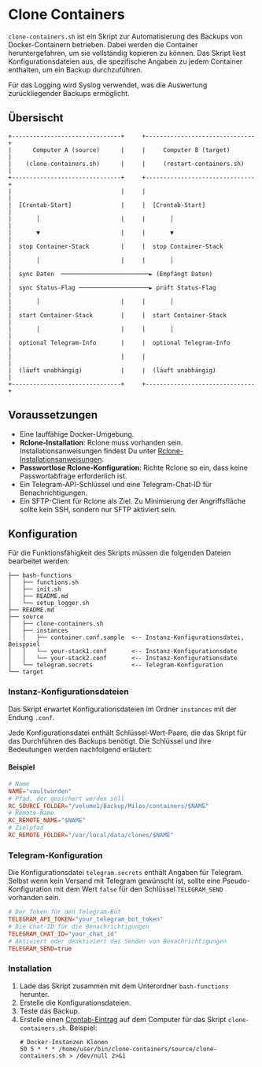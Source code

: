 # Clone Containers

`clone-containers.sh` ist ein Skript zur Automatisierung des Backups von Docker-Containern betrieben. Dabei werden die Container heruntergefahren, um sie vollständig kopieren zu können. Das Skript liest Konfigurationsdateien aus, die spezifische Angaben zu jedem Container enthalten, um ein Backup durchzuführen.

Für das Logging wird Syslog verwendet, was die Auswertung zurückliegender Backups ermöglicht.

## Übersischt

```
+-------------------------------+     +-------------------------------+
|      Computer A (source)      |     |     Computer B (target)       |
|    (clone-containers.sh)      |     |     (restart-containers.sh)   |
+-------------------------------+     +-------------------------------+
|                               |     |                               |
|  [Crontab-Start]              |     |  [Crontab-Start]              |
|       │                       |     |       │                       |
|       ▼                       |     |       ▼                       |
|  stop Container-Stack         |     |  stop Container-Stack         |
|       │                       |     |       │                       |
|  sync Daten  ─────────────────────────► (Empfängt Daten)            |
|  sync Status-Flag ────────────────────► prüft Status-Flag           |
|       │                       |     |       │                       |
|  start Container-Stack        |     |  start Container-Stack        |
|       │                       |     |       │                       |
|  optional Telegram-Info       |     |  optional Telegram-Info       |
|                               |     |                               |
|  (läuft unabhängig)           |     |  (läuft unabhängig)           |
+-------------------------------+     +-------------------------------+
```

## Voraussetzungen

- Eine lauffähige Docker-Umgebung.
- **Rclone-Installation**: Rclone muss vorhanden sein. Installationsanweisungen findest Du unter [Rclone-Installationsanweisungen](https://rclone.org/install/).
- **Passwortlose Rclone-Konfiguration**: Richte Rclone so ein, dass keine Passwortabfrage erforderlich ist.
- Ein Telegram-API-Schlüssel und eine Telegram-Chat-ID für Benachrichtigungen.
- Ein SFTP-Client für Rclone als Ziel. Zu Minimierung der Angriffsfläche sollte kein SSH, sondern nur SFTP aktiviert sein.

## Konfiguration

Für die Funktionsfähigkeit des Skripts müssen die folgenden Dateien bearbeitet werden:

```
├── bash-functions
│   ├── functions.sh
│   ├── init.sh
│   ├── README.md
│   └── setup_logger.sh
├── README.md
├── source
│   ├── clone-containers.sh
│   ├── instances
│   │   ├── container.conf.sample  <-- Instanz-Konfigurationsdatei, Beisppiel
│   │   └── your-stack1.conf       <-- Instanz-Konfigurationsdate
│   │   └── your-stack2.conf       <-- Instanz-Konfigurationsdate
│   └── telegram.secrets           <-- Telegram-Konfiguration
└── target
```

### Instanz-Konfigurationsdateien

Das Skript erwartet Konfigurationsdateien im Ordner `instances` mit der Endung `.conf`.

Jede Konfigurationsdatei enthält Schlüssel-Wert-Paare, die das Skript für das Durchführen des Backups benötigt. Die Schlüssel und ihre Bedeutungen werden nachfolgend erläutert:

#### Beispiel

```conf
# Name
NAME="vaultwarden"
# Pfad, der gesichert werden soll
RC_SOURCE_FOLDER="/volume1/Backup/Milos/containers/$NAME"
# Remote-Name
RC_REMOTE_NAME="$NAME"
# Zielpfad
RC_REMOTE_FOLDER="/var/local/data/clones/$NAME"
```

### Telegram-Konfiguration

Die Konfigurationsdatei `telegram.secrets` enthält Angaben für Telegram. Selbst wenn kein Versand mit Telegram gewünscht ist, sollte eine Pseudo-Konfiguration mit dem Wert `false` für den Schlüssel `TELEGRAM_SEND` vorhanden sein.

```conf
# Der Token für den Telegram-Bot
TELEGRAM_API_TOKEN="your_telegram_bot_token"
# Die Chat-ID für die Benachrichtigungen
TELEGRAM_CHAT_ID="your_chat_id"
# Aktiviert oder deaktiviert das Senden von Benachrichtigungen
TELEGRAM_SEND=true
```

### Installation

1. Lade das Skript zusammen mit dem Unterordner `bash-functions` herunter.
2. Erstelle die Konfigurationsdateien.
3. Teste das Backup.
4. Erstelle einen [Crontab-Eintrag](https://de.wikipedia.org/wiki/Cron) auf dem Computer für das Skript `clone-containers.sh`. Beispiel:
   ```
   # Docker-Instanzen Klonen
   50 5 * * * /home/user/bin/clone-containers/source/clone-containers.sh > /dev/null 2>&1
   ```

